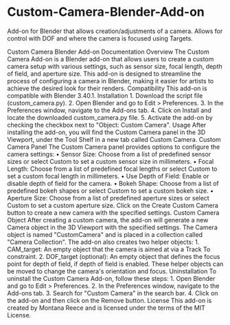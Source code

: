 # Custom-Camera-Blender-Add-on
Add-on for Blender that allows creation/adjustments of a camera. Allows for control with DOF and where the camera is focused using Targets.


Custom Camera Blender Add-on Documentation
Overview
The Custom Camera Add-on is a Blender add-on that allows users to create a custom camera setup with various settings, such as sensor size, focal length, depth of field, and aperture size. This add-on is designed to streamline the process of configuring a camera in Blender, making it easier for artists to achieve the desired look for their renders.
Compatibility
This add-on is compatible with Blender 3.40.1.
Installation
    1. Download the script file (custom_camera.py).
    2. Open Blender and go to Edit > Preferences.
    3. In the Preferences window, navigate to the Add-ons tab.
    4. Click on Install and locate the downloaded custom_camera.py file.
    5. Activate the add-on by checking the checkbox next to "Object: Custom Camera".
Usage
After installing the add-on, you will find the Custom Camera panel in the 3D Viewport, under the Tool Shelf in a new tab called Custom Camera.
Custom Camera Panel
The Custom Camera panel provides options to configure the camera settings:
    • Sensor Size: Choose from a list of predefined sensor sizes or select Custom to set a custom sensor size in millimeters.
    • Focal Length: Choose from a list of predefined focal lengths or select Custom to set a custom focal length in millimeters.
    • Use Depth of Field: Enable or disable depth of field for the camera.
    • Bokeh Shape: Choose from a list of predefined bokeh shapes or select Custom to set a custom bokeh size.
    • Aperture Size: Choose from a list of predefined aperture sizes or select Custom to set a custom aperture size.
Click on the Create Custom Camera button to create a new camera with the specified settings.
Custom Camera Object
After creating a custom camera, the add-on will generate a new Camera object in the 3D Viewport with the specified settings. The Camera object is named "CustomCamera" and is placed in a collection called "Camera Collection".
The add-on also creates two helper objects:
    1. CAM_target: An empty object that the camera is aimed at via a Track To constraint.
    2. DOF_target (optional): An empty object that defines the focus point for depth of field, if depth of field is enabled.
These helper objects can be moved to change the camera's orientation and focus.
Uninstallation
To uninstall the Custom Camera Add-on, follow these steps:
    1. Open Blender and go to Edit > Preferences.
    2. In the Preferences window, navigate to the Add-ons tab.
    3. Search for "Custom Camera" in the search bar.
    4. Click on the add-on and then click on the Remove button.
License
This add-on is created by Montana Reece and is licensed under the terms of the MIT License.
